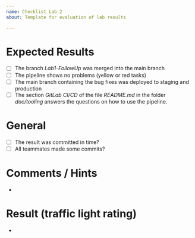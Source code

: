 ```yaml
---
name: Checklist Lab 2
about: Template for evaluation of lab results

---
```


# Expected Results
- [ ] The branch _Lab1-FollowUp_ was merged into the main branch
- [ ] The pipeline shows no problems (yellow or red tasks)
- [ ] The main branch containing the bug fixes was deployed to staging and production
- [ ] The section _GitLab CI/CD_ of the file _README.md_ in the folder _doc/tooling_ answers the questions on how to use the pipeline. 

# General
- [ ] The result was committed in time?
- [ ] All teammates made some commits? 

# Comments / Hints
- 

# Result (traffic light rating)
- 
